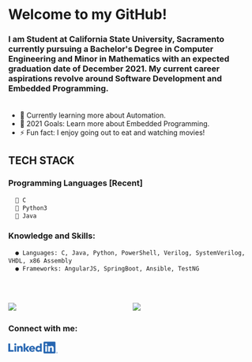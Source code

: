 # Welcome to my GitHub!

### I am Student at California State University, Sacramento currently pursuing a Bachelor's Degree in Computer Engineering and Minor in Mathematics with an expected graduation date of December 2021. My current career aspirations revolve around Software Development and Embedded Programming. <br></br>


- 🌱 Currently learning more about Automation.
- 🥅 2021 Goals: Learn more about Embedded Programming.
- ⚡ Fun fact: I enjoy going out to eat and watching movies! 

## TECH STACK
  ### Programming Languages [Recent]
      🤖 C
      🐍 Python3
      🦾 Java
      
  ### Knowledge and Skills:
      ● Languages: C, Java, Python, PowerShell, Verilog, SystemVerilog, VHDL, x86 Assembly
      ● Frameworks: AngularJS, SpringBoot, Ansible, TestNG

<br></br>

<p align="left"><img width="50%" src="https://github-readme-stats.vercel.app/api?username=MarioPal97&show_icons=true&theme=onedark&count_private=true" <p align="right"><img src="https://github-readme-stats.vercel.app/api/top-langs/?username=MarioPal97&theme=onedark&layout=compact&hide_langs_below=8" /></p>

### Connect with me:
<a href="https://www.linkedin.com/in/mariopal97/" target="_blank"><img src="https://github.com/MarioPal97/MarioPal97/blob/main/LI-Logo.png" alt="LinkedIn" width="100"></a>

[linkedin]: https://www.linkedin.com/in/mariopal97/
